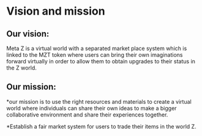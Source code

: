 # Vision and mission

## Our vision:&#x20;

Meta Z is a virtual world with a separated market place system which is linked to the MZT token where users can bring their own imaginations forward virtually in order to allow them to obtain upgrades to their status in the Z world.

## Our mission:

\*our mission is to use the right resources and materials to create a virtual world where individuals can share their own ideas to make a bigger collaborative environment and share their experiences together.

\*Establish a fair market system for users to trade their items in the world Z.
